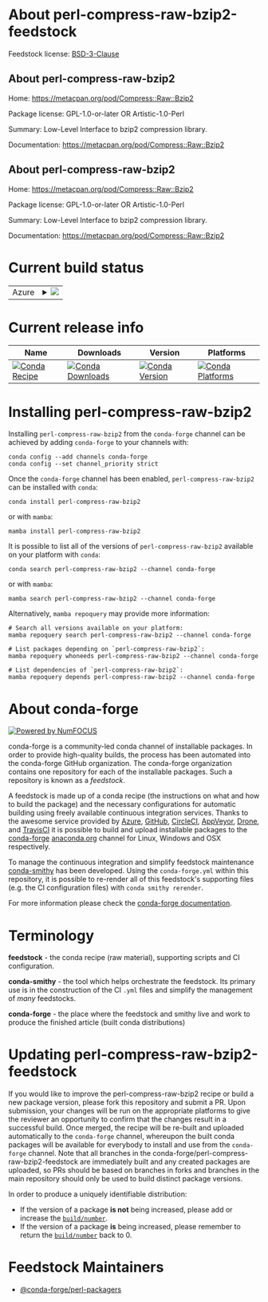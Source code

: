 About perl-compress-raw-bzip2-feedstock
=======================================

Feedstock license: [BSD-3-Clause](https://github.com/conda-forge/perl-compress-raw-bzip2-feedstock/blob/main/LICENSE.txt)


About perl-compress-raw-bzip2
-----------------------------

Home: https://metacpan.org/pod/Compress::Raw::Bzip2

Package license: GPL-1.0-or-later OR Artistic-1.0-Perl

Summary: Low-Level Interface to bzip2 compression library.

Documentation: https://metacpan.org/pod/Compress::Raw::Bzip2

About perl-compress-raw-bzip2
-----------------------------

Home: https://metacpan.org/pod/Compress::Raw::Bzip2

Package license: GPL-1.0-or-later OR Artistic-1.0-Perl

Summary: Low-Level Interface to bzip2 compression library.

Documentation: https://metacpan.org/pod/Compress::Raw::Bzip2

Current build status
====================


<table>
    
  <tr>
    <td>Azure</td>
    <td>
      <details>
        <summary>
          <a href="https://dev.azure.com/conda-forge/feedstock-builds/_build/latest?definitionId=17019&branchName=main">
            <img src="https://dev.azure.com/conda-forge/feedstock-builds/_apis/build/status/perl-compress-raw-bzip2-feedstock?branchName=main">
          </a>
        </summary>
        <table>
          <thead><tr><th>Variant</th><th>Status</th></tr></thead>
          <tbody><tr>
              <td>linux_64</td>
              <td>
                <a href="https://dev.azure.com/conda-forge/feedstock-builds/_build/latest?definitionId=17019&branchName=main">
                  <img src="https://dev.azure.com/conda-forge/feedstock-builds/_apis/build/status/perl-compress-raw-bzip2-feedstock?branchName=main&jobName=linux&configuration=linux%20linux_64_" alt="variant">
                </a>
              </td>
            </tr><tr>
              <td>linux_aarch64</td>
              <td>
                <a href="https://dev.azure.com/conda-forge/feedstock-builds/_build/latest?definitionId=17019&branchName=main">
                  <img src="https://dev.azure.com/conda-forge/feedstock-builds/_apis/build/status/perl-compress-raw-bzip2-feedstock?branchName=main&jobName=linux&configuration=linux%20linux_aarch64_" alt="variant">
                </a>
              </td>
            </tr><tr>
              <td>linux_ppc64le</td>
              <td>
                <a href="https://dev.azure.com/conda-forge/feedstock-builds/_build/latest?definitionId=17019&branchName=main">
                  <img src="https://dev.azure.com/conda-forge/feedstock-builds/_apis/build/status/perl-compress-raw-bzip2-feedstock?branchName=main&jobName=linux&configuration=linux%20linux_ppc64le_" alt="variant">
                </a>
              </td>
            </tr><tr>
              <td>osx_64</td>
              <td>
                <a href="https://dev.azure.com/conda-forge/feedstock-builds/_build/latest?definitionId=17019&branchName=main">
                  <img src="https://dev.azure.com/conda-forge/feedstock-builds/_apis/build/status/perl-compress-raw-bzip2-feedstock?branchName=main&jobName=osx&configuration=osx%20osx_64_" alt="variant">
                </a>
              </td>
            </tr><tr>
              <td>osx_arm64</td>
              <td>
                <a href="https://dev.azure.com/conda-forge/feedstock-builds/_build/latest?definitionId=17019&branchName=main">
                  <img src="https://dev.azure.com/conda-forge/feedstock-builds/_apis/build/status/perl-compress-raw-bzip2-feedstock?branchName=main&jobName=osx&configuration=osx%20osx_arm64_" alt="variant">
                </a>
              </td>
            </tr>
          </tbody>
        </table>
      </details>
    </td>
  </tr>
</table>

Current release info
====================

| Name | Downloads | Version | Platforms |
| --- | --- | --- | --- |
| [![Conda Recipe](https://img.shields.io/badge/recipe-perl--compress--raw--bzip2-green.svg)](https://anaconda.org/conda-forge/perl-compress-raw-bzip2) | [![Conda Downloads](https://img.shields.io/conda/dn/conda-forge/perl-compress-raw-bzip2.svg)](https://anaconda.org/conda-forge/perl-compress-raw-bzip2) | [![Conda Version](https://img.shields.io/conda/vn/conda-forge/perl-compress-raw-bzip2.svg)](https://anaconda.org/conda-forge/perl-compress-raw-bzip2) | [![Conda Platforms](https://img.shields.io/conda/pn/conda-forge/perl-compress-raw-bzip2.svg)](https://anaconda.org/conda-forge/perl-compress-raw-bzip2) |

Installing perl-compress-raw-bzip2
==================================

Installing `perl-compress-raw-bzip2` from the `conda-forge` channel can be achieved by adding `conda-forge` to your channels with:

```
conda config --add channels conda-forge
conda config --set channel_priority strict
```

Once the `conda-forge` channel has been enabled, `perl-compress-raw-bzip2` can be installed with `conda`:

```
conda install perl-compress-raw-bzip2
```

or with `mamba`:

```
mamba install perl-compress-raw-bzip2
```

It is possible to list all of the versions of `perl-compress-raw-bzip2` available on your platform with `conda`:

```
conda search perl-compress-raw-bzip2 --channel conda-forge
```

or with `mamba`:

```
mamba search perl-compress-raw-bzip2 --channel conda-forge
```

Alternatively, `mamba repoquery` may provide more information:

```
# Search all versions available on your platform:
mamba repoquery search perl-compress-raw-bzip2 --channel conda-forge

# List packages depending on `perl-compress-raw-bzip2`:
mamba repoquery whoneeds perl-compress-raw-bzip2 --channel conda-forge

# List dependencies of `perl-compress-raw-bzip2`:
mamba repoquery depends perl-compress-raw-bzip2 --channel conda-forge
```


About conda-forge
=================

[![Powered by
NumFOCUS](https://img.shields.io/badge/powered%20by-NumFOCUS-orange.svg?style=flat&colorA=E1523D&colorB=007D8A)](https://numfocus.org)

conda-forge is a community-led conda channel of installable packages.
In order to provide high-quality builds, the process has been automated into the
conda-forge GitHub organization. The conda-forge organization contains one repository
for each of the installable packages. Such a repository is known as a *feedstock*.

A feedstock is made up of a conda recipe (the instructions on what and how to build
the package) and the necessary configurations for automatic building using freely
available continuous integration services. Thanks to the awesome service provided by
[Azure](https://azure.microsoft.com/en-us/services/devops/), [GitHub](https://github.com/),
[CircleCI](https://circleci.com/), [AppVeyor](https://www.appveyor.com/),
[Drone](https://cloud.drone.io/welcome), and [TravisCI](https://travis-ci.com/)
it is possible to build and upload installable packages to the
[conda-forge](https://anaconda.org/conda-forge) [anaconda.org](https://anaconda.org/)
channel for Linux, Windows and OSX respectively.

To manage the continuous integration and simplify feedstock maintenance
[conda-smithy](https://github.com/conda-forge/conda-smithy) has been developed.
Using the ``conda-forge.yml`` within this repository, it is possible to re-render all of
this feedstock's supporting files (e.g. the CI configuration files) with ``conda smithy rerender``.

For more information please check the [conda-forge documentation](https://conda-forge.org/docs/).

Terminology
===========

**feedstock** - the conda recipe (raw material), supporting scripts and CI configuration.

**conda-smithy** - the tool which helps orchestrate the feedstock.
                   Its primary use is in the construction of the CI ``.yml`` files
                   and simplify the management of *many* feedstocks.

**conda-forge** - the place where the feedstock and smithy live and work to
                  produce the finished article (built conda distributions)


Updating perl-compress-raw-bzip2-feedstock
==========================================

If you would like to improve the perl-compress-raw-bzip2 recipe or build a new
package version, please fork this repository and submit a PR. Upon submission,
your changes will be run on the appropriate platforms to give the reviewer an
opportunity to confirm that the changes result in a successful build. Once
merged, the recipe will be re-built and uploaded automatically to the
`conda-forge` channel, whereupon the built conda packages will be available for
everybody to install and use from the `conda-forge` channel.
Note that all branches in the conda-forge/perl-compress-raw-bzip2-feedstock are
immediately built and any created packages are uploaded, so PRs should be based
on branches in forks and branches in the main repository should only be used to
build distinct package versions.

In order to produce a uniquely identifiable distribution:
 * If the version of a package **is not** being increased, please add or increase
   the [``build/number``](https://docs.conda.io/projects/conda-build/en/latest/resources/define-metadata.html#build-number-and-string).
 * If the version of a package **is** being increased, please remember to return
   the [``build/number``](https://docs.conda.io/projects/conda-build/en/latest/resources/define-metadata.html#build-number-and-string)
   back to 0.

Feedstock Maintainers
=====================

* [@conda-forge/perl-packagers](https://github.com/orgs/conda-forge/teams/perl-packagers/)

